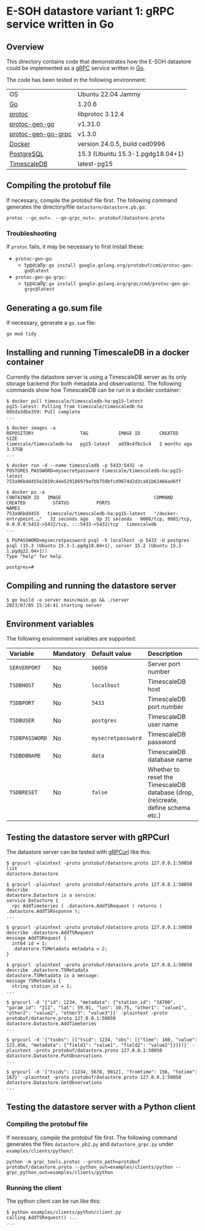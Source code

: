 # E-SOH datastore variant 1: gRPC service written in Go

## Overview

This directory contains code that demonstrates how the E-SOH datastore could
be implemented as a [gRPC](https://grpc.io/) service written in
[Go](https://go.dev/).

The code has been tested in the following environment:

|   |   |
|---|---|
| OS | Ubuntu 22.04 Jammy |
| [Go](https://go.dev/) | 1.20.6 |
| [protoc](https://github.com/google/protobuf/) | libprotoc 3.12.4 |
| [protoc-gen-go](https://pkg.go.dev/google.golang.org/protobuf/cmd/protoc-gen-go) | v1.31.0 |
| [protoc-gen-go-grpc](https://pkg.go.dev/google.golang.org/grpc/cmd/protoc-gen-go-grpc) | v1.3.0 |
| [Docker](https://www.docker.com/) | version 24.0.5, build ced0996 |
| [PostgreSQL](https://www.postgresql.org/) | 15.3 (Ubuntu 15.3-1.pgdg18.04+1) |
| [TimescaleDB](https://hub.docker.com/r/timescale/timescaledb) | latest-pg15 |

## Compiling the protobuf file

If necessary, compile the protobuf file first. The following command generates
the directory/file `datastore/datastore.pb.go`:

```text
protoc --go_out=. --go-grpc_out=. protobuf/datastore.proto
```

### Troubleshooting
If `protoc` fails, it may be necessary to first install these:
- `protoc-gen-go`:
  - typically: `go install google.golang.org/protobuf/cmd/protoc-gen-go@latest`
- `protoc-gen-go-grpc`:
  - typically: `go install google.golang.org/grpc/cmd/protoc-gen-go-grpc@latest`

## Generating a go.sum file

If necessary, generate a `go.sum` file:

```text
go mod tidy
```

## Installing and running TimescaleDB in a docker container

Currently the datastore server is using a TimescaleDB server as its only storage backend (for both
metadata and observations). The following commands show how TimescaleDB can be run in a docker
container:

```text
$ docker pull timescale/timescaledb-ha:pg15-latest
pg15-latest: Pulling from timescale/timescaledb-ha
095da3dbe359: Pull complete
...
```

```text
$ docker images -a
REPOSITORY                 TAG           IMAGE ID       CREATED         SIZE
timescale/timescaledb-ha   pg15-latest   ad39c4fbc5c4   2 months ago    3.37GB
...
```

```text
$ docker run -d --name timescaledb -p 5433:5432 -e POSTGRES_PASSWORD=mysecretpassword timescale/timescaledb-ha:pg15-latest
753a96bdd455e2819c44e529186979afbb759bfcd9674d2d3ca91b63466ad6ff
```

```text
$ docker ps -a
CONTAINER ID   IMAGE                                  COMMAND                  CREATED          STATUS          PORTS                                                           NAMES
753a96bdd455   timescale/timescaledb-ha:pg15-latest   "/docker-entrypoint.…"   32 seconds ago   Up 31 seconds   8008/tcp, 8081/tcp, 0.0.0.0:5433->5432/tcp, :::5433->5432/tcp   timescaledb
...
```

```text
$ PGPASSWORD=mysecretpassword psql -h localhost -p 5433 -U postgres
psql (15.3 (Ubuntu 15.3-1.pgdg18.04+1), server 15.2 (Ubuntu 15.2-1.pgdg22.04+1))
Type "help" for help.

postgres=#
```

## Compiling and running the datastore server

```text
$ go build -o server main/main.go && ./server
2023/07/05 15:16:41 starting server
```

## Environment variables

The following environment variables are supported:

Variable | Mandatory | Default value | Description
:--      | :--       | :--           | :--
`SERVERPORT`       | No  | `50050`            | Server port number
`TSDBHOST`         | No  | `localhost`        | TimescaleDB host
`TSDBPORT`         | No  | `5433`             | TimescaleDB port number
`TSDBUSER`         | No  | `postgres`         | TimescaleDB user name
`TSDBPASSWORD`     | No  | `mysecretpassword` | TimescaleDB password
`TSDBDBNAME`       | No  | `data`             | TimescaleDB database name
`TSDBRESET`        | No  | `false`            | Whether to reset the TimescaleDB database (drop, (re)create, define schema etc.)

## Testing the datastore server with gRPCurl

The datastore server can be tested with [gRPCurl](https://github.com/fullstorydev/grpcurl) like
this:

```text
$ grpcurl -plaintext -proto protobuf/datastore.proto 127.0.0.1:50050 list
datastore.Datastore
```

```text
$ grpcurl -plaintext -proto protobuf/datastore.proto 127.0.0.1:50050 describe
datastore.Datastore is a service:
service Datastore {
  rpc AddTimeSeries ( .datastore.AddTSRequest ) returns ( .datastore.AddTSResponse );
...
```

```text
$ grpcurl -plaintext -proto protobuf/datastore.proto 127.0.0.1:50050 describe .datastore.AddTSRequest
message AddTSRequest {
  int64 id = 1;
  .datastore.TSMetadata metadata = 2;
}
```

```text
$ grpcurl -plaintext -proto protobuf/datastore.proto 127.0.0.1:50050 describe .datastore.TSMetadata
datastore.TSMetadata is a message:
message TSMetadata {
  string station_id = 1;
...
```

```text
$ grpcurl -d '{"id": 1234, "metadata": {"station_id": "18700", "param_id": "211", "lat": 59.91, "lon": 10.75, "other1": "value1", "other2": "value2", "other3": "value3"}}' -plaintext -proto protobuf/datastore.proto 127.0.0.1:50050 datastore.Datastore.AddTimeSeries
...
```

```text
$ grpcurl -d '{"tsobs": [{"tsid": 1234, "obs": [{"time": 160, "value": 123.456, "metadata": {"field1": "value1", "field2": "value2"}}]}]}' -plaintext -proto protobuf/datastore.proto 127.0.0.1:50050 datastore.Datastore.PutObservations
...
```

```text
$ grpcurl -d '{"tsids": [1234, 5678, 9012], "fromtime": 156, "totime": 163}' -plaintext -proto protobuf/datastore.proto 127.0.0.1:50050 datastore.Datastore.GetObservations
...
```

## Testing the datastore server with a Python client

### Compiling the protobuf file

If necessary, compile the protobuf file first. The following command generates the files
`datastore_pb2.py` and `datastore_grpc.py` under `examples/clients/python/`:

```text
python -m grpc_tools.protoc --proto_path=protobuf protobuf/datastore.proto --python_out=examples/clients/python --grpc_python_out=examples/clients/python
```

### Running the client

The python client can be run like this:

```text
$ python examples/clients/python/client.py
calling AddTSRequest() ...
...
```
